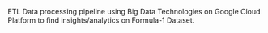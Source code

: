 ETL Data processing pipeline using Big Data Technologies on Google Cloud Platform to find insights/analytics on Formula-1 Dataset.
